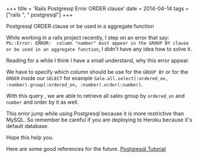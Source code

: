 +++
title = 'Rails Postgresql Error ORDER clause'
date = 2014-04-14
tags = ["rails ", " postgresql"]
+++

Postgresql ORDER clause or be used in a aggregate function

While working in a rails project recently, I step on an error that say: `PG::Error: ERROR:  column "number" must appear in the GROUP BY clause or be used in an aggregate function`,
I didn't have any idea how to solve it.



Reading for a while I think I have a small understand, why this error appear.

We have to specify which column should be use for the `GROUP BY` or for the `ORDER` inside our `SELECT` for example `Sale.all.select(:ordered_on, :number).group(:ordered_on, :number).order(:number)`.

With this query , we are able to retrieve all sales group by `ordered_on` and `number` and order by it as well.

This error jump while using Postgresql because it is more restrictive than MySQL. So remember be careful if you are deploying to Heroku because it's default database.

Hope this help you.

Here are some good references for the future. [Postgresql Tutorial](http://www.postgresqltutorial.com/)

